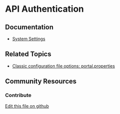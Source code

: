 # API Authentication

## Documentation

* [System Settings](https://learn.liferay.com/dxp/7.x/en/system-administration/system_settings.html)

## Related Topics

* [Classic configuration file options: portal.properties](https://docs.liferay.com/portal/7.3-latest/propertiesdoc/portal.properties.html)

## Community Resources

### Contribute

[Edit this file on github](https://github.com/olafk/controlpanel-documentation-docs/blob/master/md/73en/com_liferay_configuration_admin_web_portlet_SystemSettingsPortlet/com.liferay.portal.security.configuration.BasicAuthHeaderSupportConfiguration.md)

